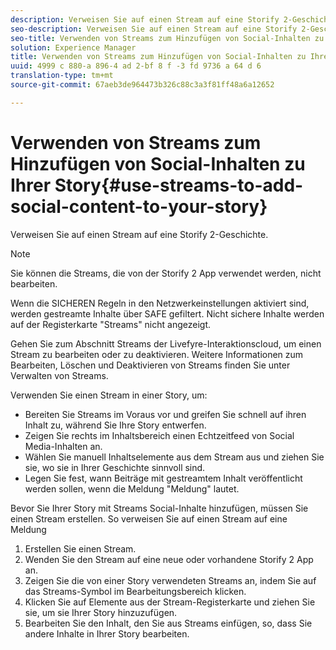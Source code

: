 ```yaml
---
description: Verweisen Sie auf einen Stream auf eine Storify 2-Geschichte.
seo-description: Verweisen Sie auf einen Stream auf eine Storify 2-Geschichte.
seo-title: Verwenden von Streams zum Hinzufügen von Social-Inhalten zu Ihrer Story
solution: Experience Manager
title: Verwenden von Streams zum Hinzufügen von Social-Inhalten zu Ihrer Story
uuid: 4999 c 880-a 896-4 ad 2-bf 8 f -3 fd 9736 a 64 d 6
translation-type: tm+mt
source-git-commit: 67aeb3de964473b326c88c3a3f81ff48a6a12652

---
```



# Verwenden von Streams zum Hinzufügen von Social-Inhalten zu Ihrer Story{#use-streams-to-add-social-content-to-your-story}

Verweisen Sie auf einen Stream auf eine Storify 2-Geschichte.

>[!NOTE]
>
>Sie können die Streams, die von der Storify 2 App verwendet werden, nicht bearbeiten.

Wenn die SICHEREN Regeln in den Netzwerkeinstellungen aktiviert sind, werden gestreamte Inhalte über SAFE gefiltert. Nicht sichere Inhalte werden auf der Registerkarte &quot;Streams&quot; nicht angezeigt.

Gehen Sie zum Abschnitt Streams der Livefyre-Interaktionscloud, um einen Stream zu bearbeiten oder zu deaktivieren. Weitere Informationen zum Bearbeiten, Löschen und Deaktivieren von Streams finden Sie unter Verwalten von Streams.

Verwenden Sie einen Stream in einer Story, um:

* Bereiten Sie Streams im Voraus vor und greifen Sie schnell auf ihren Inhalt zu, während Sie Ihre Story entwerfen.
* Zeigen Sie rechts im Inhaltsbereich einen Echtzeitfeed von Social Media-Inhalten an.
* Wählen Sie manuell Inhaltselemente aus dem Stream aus und ziehen Sie sie, wo sie in Ihrer Geschichte sinnvoll sind.
* Legen Sie fest, wann Beiträge mit gestreamtem Inhalt veröffentlicht werden sollen, wenn die Meldung &quot;Meldung&quot; lautet.

Bevor Sie Ihrer Story mit Streams Social-Inhalte hinzufügen, müssen Sie einen Stream erstellen. So verweisen Sie auf einen Stream auf eine Meldung

1. Erstellen Sie einen Stream.
1. Wenden Sie den Stream auf eine neue oder vorhandene Storify 2 App an.
1. Zeigen Sie die von einer Story verwendeten Streams an, indem Sie auf das Streams-Symbol im Bearbeitungsbereich klicken.
1. Klicken Sie auf Elemente aus der Stream-Registerkarte und ziehen Sie sie, um sie Ihrer Story hinzuzufügen.
1. Bearbeiten Sie den Inhalt, den Sie aus Streams einfügen, so, dass Sie andere Inhalte in Ihrer Story bearbeiten.
